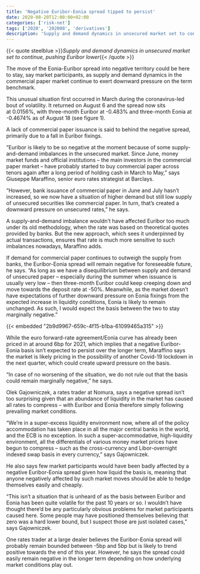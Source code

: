 ```yaml
---
title: 'Negative Euribor-Eonia spread tipped to persist'
date: 2020-08-20T12:00:00+02:00
categories: ['risk-net']
tags: ['2020', '202008', 'derivatives']
description: 'Supply and demand dynamics in unsecured market set to continue, pushing Euribor lower'
---
```


{{< quote steelblue >}}_Supply and demand dynamics in unsecured market set to continue, pushing Euribor lower_{{< /quote >}}

The move of the Eonia-Euribor spread into negative territory could be here to stay, say market participants, as supply and demand dynamics in the commercial paper market continue to exert downward pressure on the term benchmark.

This unusual situation first occurred in March during the coronavirus-led bout of volatility. It returned on August 6 and the spread now sits at 0.0156%, with three-month Euribor at -0.483% and three-month Eonia at -0.4674% as of August 18 (see figure 1).

A lack of commercial paper issuance is said to behind the negative spread, primarily due to a fall in Euribor fixings.

“Euribor is likely to be so negative at the moment because of some supply-and-demand imbalances in the unsecured market. Since June, money market funds and official institutions – the main investors in the commercial paper market – have probably started to buy commercial paper across tenors again after a long period of holding cash in March to May,” says Giuseppe Maraffino, senior euro rates strategist at Barclays.

“However, bank issuance of commercial paper in June and July hasn’t increased, so we now have a situation of higher demand but still low supply of unsecured securities like commercial paper. In turn, that’s created a downward pressure on unsecured rates,” he says.

A supply-and-demand imbalance wouldn’t have affected Euribor too much under its old methodology, when the rate was based on theoretical quotes provided by banks. But the new approach, which sees it underpinned by actual transactions, ensures that rate is much more sensitive to such imbalances nowadays, Maraffino adds.

If demand for commercial paper continues to outweigh the supply from banks, the Euribor-Eonia spread will remain negative for foreseeable future, he says. “As long as we have a disequilibrium between supply and demand of unsecured paper – especially during the summer when issuance is usually very low – then three-month Euribor could keep creeping down and move towards the deposit rate at -50%. Meanwhile, as the market doesn’t have expectations of further downward pressure on Eonia fixings from the expected increase in liquidity conditions, Eonia is likely to remain unchanged. As such, I would expect the basis between the two to stay marginally negative.”

{{< embedded "2b9d9967-659c-4f15-b1ba-61099465a315" >}}

While the euro forward-rate agreement/Eonia curve has already been priced in at around 6bp for 2021, which implies that a negative Euribor-Eonia basis isn’t expected to persist over the longer term, Maraffino says the market is likely pricing in the possibility of another Covid-19 lockdown in the next quarter, which could create upward pressure on the basis.

“In case of no worsening of the situation, we do not rule out that the basis could remain marginally negative,” he says.

Olek Gajowniczek, a rates trader at Nomura, says a negative spread isn’t too surprising given that an abundance of liquidity in the market has caused all rates to compress – with Euribor and Eonia therefore simply following prevailing market conditions.

“We’re in a super-excess liquidity environment now, where all of the policy accommodation has taken place in all the major central banks in the world, and the ECB is no exception. In such a super-accommodative, high-liquidity environment, all the differentials of various money market prices have begun to compress – such as the cross-currency and Libor-overnight indexed swap basis in every currency,” says Gajowniczek.

He also says few market participants would have been badly affected by a negative Euribor-Eonia spread given how liquid the basis is, meaning that anyone negatively affected by such market moves should be able to hedge themselves easily and cheaply.

“This isn’t a situation that is unheard of as the basis between Euribor and Eonia has been quite volatile for the past 10 years or so. I wouldn’t have thought there’d be any particularly obvious problems for market participants caused here. Some people may have positioned themselves believing that zero was a hard lower bound, but I suspect those are just isolated cases,” says Gajowniczek.

One rates trader at a large dealer believes the Euribor-Eonia spread will probably remain bounded between -5bp and 5bp but is likely to trend positive towards the end of this year. However, he says the spread could easily remain negative in the longer term depending on how underlying market conditions play out.

